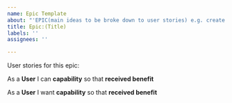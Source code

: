 ```yaml
---
name: Epic Template
about: "'EPIC(main ideas to be broke down to user stories) e.g. create home page '"
title: Epic:(Title)
labels: ''
assignees: ''

---
```


User stories for this epic: 

As a **User** I can **capability** so that **received benefit** 

As a **User** I want **capability** so that **received benefit**
